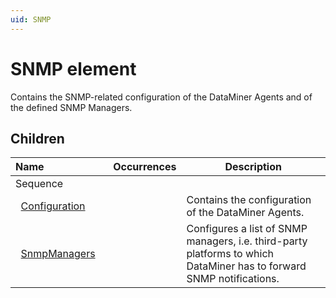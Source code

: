 ```yaml
---
uid: SNMP
---
```


# SNMP element

Contains the SNMP-related configuration of the DataMiner Agents and of the defined SNMP Managers.

## Children

| Name&nbsp;&nbsp;&nbsp;&nbsp;&nbsp;&nbsp;&nbsp;&nbsp;&nbsp;&nbsp;&nbsp;&nbsp;&nbsp;&nbsp;&nbsp;&nbsp;&nbsp;&nbsp;&nbsp;&nbsp;&nbsp;&nbsp;| Occurrences | Description |
| --- | --- | --- |
| Sequence |  |  |
| &#160;&#160;[Configuration](xref:SNMP.Configuration) |  | Contains the configuration of the DataMiner Agents. |
| &#160;&#160;[SnmpManagers](xref:SNMP.SnmpManagers) |  | Configures a list of SNMP managers, i.e. third-party platforms to which DataMiner has to forward SNMP notifications. |
